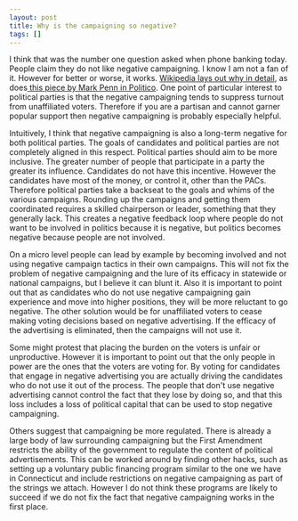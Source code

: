```yaml
---
layout: post
title: Why is the campaigning so negative?
tags: []
---
```

I think that was the number one question asked when phone banking today. People claim they do not like negative campaigning. I know I am not a fan of it. However for better or worse, it works. <a href="http://en.wikipedia.org/wiki/Negative_campaigning">Wikipedia lays out why in detail</a>, as does<a href="http://www.politico.com/news/stories/0808/12455.html"> this piece by Mark Penn in Politico</a>. One point of particular interest to political parties is that the negative campaigning tends to suppress turnout from unaffiliated voters. Therefore if you are a partisan and cannot garner popular support then negative campaigning is probably especially helpful.

Intuitively, I think that negative campaigning is also a long-term negative for both political parties. The goals of candidates and political parties are not completely aligned in this respect. Political parties should aim to be more inclusive. The greater number of people that participate in a party the greater its influence. Candidates do not have this incentive. However the candidates have most of the money, or control it, other than the PACs. Therefore political parties take a backseat to the goals and whims of the various campaigns. Rounding up the campaigns and getting them coordinated requires a skilled chairperson or leader, something that they generally lack. This creates a negative feedback loop where people do not want to be involved in politics because it is negative, but politics becomes negative because people are not involved.

On a micro level people can lead by example by becoming involved and not using negative campaign tactics in their own campaigns. This will not fix the problem of negative campaigning and the lure of its efficacy in statewide or national campaigns, but I believe it can blunt it. Also it is important to point out that as candidates who do not use negative campaigning gain experience and move into higher positions, they will be more reluctant to go negative. The other solution would be for unaffiliated voters to cease making voting decisions based on negative advertising. If the efficacy of the advertising is eliminated, then the campaigns will not use it.

Some might protest that placing the burden on the voters is unfair or unproductive. However it is important to point out that the only people in power are the ones that the voters are voting for. By voting for candidates that engage in negative advertising you are actually driving the candidates who do not use it out of the process. The people that don't use negative advertising cannot control the fact that they lose by doing so, and that this loss includes a loss of political capital that can be used to stop negative campaigning.

Others suggest that campaigning be more regulated. There is already a large body of law surrounding campaigning but the First Amendment restricts the ability of the government to regulate the content of political advertisements. This can be worked around by finding other hacks, such as setting up a voluntary public financing program similar to the one we have in Connecticut and include restrictions on negative campaigning as part of the strings we attach. However I do not think these programs are likely to succeed if we do not fix the fact that negative campaigning works in the first place.
